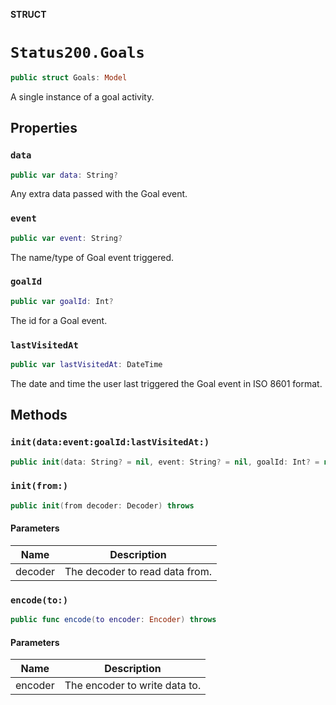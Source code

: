 **STRUCT**

# `Status200.Goals`

```swift
public struct Goals: Model
```

A single instance of a goal activity.

## Properties
### `data`

```swift
public var data: String?
```

Any extra data passed with the Goal event.

### `event`

```swift
public var event: String?
```

The name/type of Goal event triggered.

### `goalId`

```swift
public var goalId: Int?
```

The id for a Goal event.

### `lastVisitedAt`

```swift
public var lastVisitedAt: DateTime
```

The date and time the user last triggered the Goal event in ISO 8601 format.

## Methods
### `init(data:event:goalId:lastVisitedAt:)`

```swift
public init(data: String? = nil, event: String? = nil, goalId: Int? = nil, lastVisitedAt: Date? = nil)
```

### `init(from:)`

```swift
public init(from decoder: Decoder) throws
```

#### Parameters

| Name | Description |
| ---- | ----------- |
| decoder | The decoder to read data from. |

### `encode(to:)`

```swift
public func encode(to encoder: Encoder) throws
```

#### Parameters

| Name | Description |
| ---- | ----------- |
| encoder | The encoder to write data to. |
